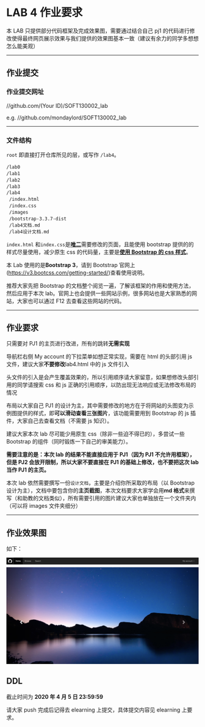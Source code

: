 # LAB 4 作业要求

本 LAB 只提供部分代码框架及完成效果图，需要通过结合自己 pj1 的代码进行修改使得最终网页展示效果与我们提供的效果图基本一致（建议有余力的同学多想想怎么能美观）

---

## 作业提交

### 作业提交网址

//github.com/(Your ID)/SOFT130002_lab

e.g. //github.com/mondaylord/SOFT130002_lab

---

### 文件结构

`root` 即直接打开仓库所见的层，或写作 `/lab4`。

```bash
/lab0
/lab1
/lab2
/lab3
/lab4
 /index.html
 /index.css
 /images
 /bootstrap-3.3.7-dist
 /lab4文档.md
 /lab4设计文档.md
```

`index.html` 和`index.css`是<u>**唯二**</u>需要修改的页面，且能使用 bootstrap 提供的的样式尽量使用，减少原生 css 的代码量，主要是<u>**使用 Bootstrap 的 css 样式**</u>。

本 Lab 使用的是**Bootstrap 3**，请到 Bootstrap 官网上(<https://v3.bootcss.com/getting-started/>)查看使用说明。

推荐大家先把 Bootstrap 的文档整个阅览一遍，了解该框架的作用和使用方法，然后应用于本次 lab。官网上也会提供一些网站示例，很多网站也是大家熟悉的网站，大家也可以通过 F12 去查看这些网站的代码。

---

## 作业要求

只需要对 PJ1 的主页进行改进，所有的跳转**无需实现**

导航栏右侧 My account 的下拉菜单如想正常实现，需要在 html 的头部引用 js 文件，建议大家**不要修改**lab4.html 中的 js 文件引入

头文件的引入是会产生覆盖效果的，所以引用顺序请大家留意，如果想修改头部引用的同学请搜索 css 和 js 正确的引用顺序，以防出现无法响应或无法修改布局的情况

布局以大家自己 PJ1 的设计为主，其中需要修改的地方在于将网站的头图变为示例图提供的样式，即**可以滑动查看三张图片**，该功能需要用到 Bootstrap 的 js 插件，大家自己去查看文档（不需要 js 知识）。

建议大家本次 lab 尽可能少用原生 css（除非一些迫不得已的），多尝试一些 Bootstrap 的组件（同时锻炼一下自己的审美能力）。

**需要注意的是：本次 lab 的结果不能直接应用于 PJ1（因为 PJ1 不允许用框架），但是 PJ2 会放开限制，所以大家不要直接在 PJ1 的基础上修改，也不要把这次 lab 当作 PJ1 的主页。**

本次 lab 依然需要撰写一份`设计文档`，主要是介绍你所采取的布局（以 Bootstrap 设计为主），文档中要包含你的**主页截图**，本次文档要求大家学会用**md 格式**来撰写（和助教的文档类似），所有需要引用的图片建议大家也单独放在一个文件夹内（可以将 images 文件夹细分）

---

## 作业效果图

如下：

![sample](sample.png)

## DDL

截止时间为 **2020 年 4 月 5 日 23:59:59**

请大家 push 完成后记得去 elearning 上提交，具体提交内容见 elearning 上要求。
